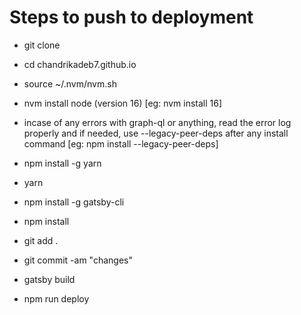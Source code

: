 # Steps to push to deployment

  - git clone

  - cd chandrikadeb7.github.io

  - source ~/.nvm/nvm.sh

  - nvm install node (version 16) [eg: nvm install 16]

  - incase of any errors with graph-ql or anything, read the error log properly and if needed, use --legacy-peer-deps after any install command [eg: npm install --legacy-peer-deps]

  - npm install -g yarn

  - yarn

  - npm install -g gatsby-cli

  - npm install

  - git add .

  - git commit -am "changes"

  - gatsby build

  - npm run deploy
